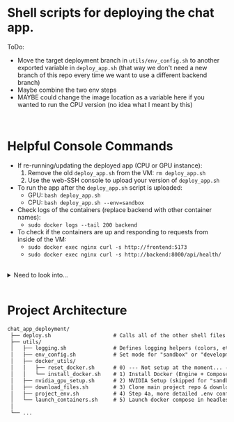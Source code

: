 # Shell scripts for deploying the chat app. 

ToDo:
* Move the target deployment branch in `utils/env_config.sh` to another exported variable in `deploy_app.sh` (that way we don't need a new branch of this repo every time we want to use a different backend branch)
* Maybe combine the two env steps
* MAYBE could change the image location as a variable here if you wanted to run the CPU version (no idea what I meant by this)

<br>

# Helpful Console Commands
* If re-running/updating the deployed app (CPU or GPU instance):
    1) Remove the old `deploy_app.sh` from the VM: `rm deploy_app.sh`
    2) Use the web-SSH console to upload your version of `deploy_app.sh`
* To run the app after the `deploy_app.sh` script is uploaded:
    - GPU: `bash deploy_app.sh`
    - CPU: `bash deploy_app.sh --env=sandbox` 
* Check logs of the containers (replace backend with other container names):
    - `sudo docker logs --tail 200 backend`
* To check if the containers are up and responding to requests from inside of the VM:
    - `sudo docker exec nginx curl -s http://frontend:5173`
    - `sudo docker exec nginx curl -s http://backend:8000/api/health/`


<br>

<details closed> <summary>Need to look into...</summary>

- [ ] I do "sudo apt update" a lot, is that needed more than once if I know I already did it early on?
- [ ] Is the Nvidia/more updated Docker installation fine for the CPU/sandbox version too?
- [ ] What is the difference between apt and apt-get ?
- [ ] The app repo cloning is wonky right now...

</details>
<br>


# Project Architecture
```diff
chat_app_deployment/
 ├── deploy.sh                    # Calls all of the other shell files inside utils
 ├── utils/
 │   ├── logging.sh               # Defines logging helpers (colors, etc.)
 │   ├── env_config.sh            # Set mode for "sandbox" or "development"
 │   ├── docker_utils/
 │   │   ├── reset_docker.sh      # 0) --- Not setup at the moment... ---
 │   │   └── install_docker.sh    # 1) Install Docker (Engine + Compose V2 Plugin)
 │   ├── nvidia_gpu_setup.sh      # 2) NVIDIA Setup (skipped for "sandbox" deployment) 
 │   ├── download_files.sh        # 3) Clone main project repo & download from GCS bucket
 │   ├── project_env.sh           # 4) Step 4a, more detailed .env configuration   
 │   └── launch_containers.sh     # 5) Launch docker compose in headless mode
 │
 └── ...
```